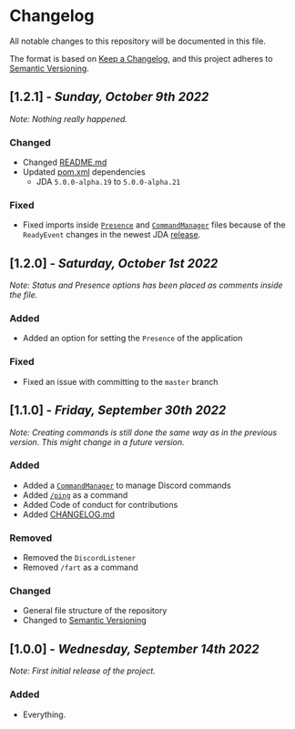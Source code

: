 # Changelog
All notable changes to this repository will be documented in this file.

The format is based on [Keep a Changelog](https://keepachangelog.com/en/1.0.0/),
and this project adheres to [Semantic Versioning](https://semver.org/spec/v2.0.0.html).


## [1.2.1] - *Sunday, October 9th 2022*

*Note: Nothing really happened.*

### Changed
- Changed [README.md](https://github.com/Googool/PaperJDA/blob/master/README.md)
- Updated [pom.xml](https://github.com/Googool/PaperJDA/blob/master/pom.xml) dependencies
  - JDA `5.0.0-alpha.19` to `5.0.0-alpha.21`

### Fixed
- Fixed imports inside [`Presence`](https://github.com/Googool/PaperJDA/blob/master/src/main/java/com/googool/github/paperjda/Events/Presence.java) and [`CommandManager`](https://github.com/Googool/PaperJDA/blob/master/src/main/java/com/googool/github/paperjda/Commands/CommandManager.java) files because of the `ReadyEvent` changes in the newest JDA [release](https://github.com/DV8FromTheWorld/JDA/releases/tag/v5.0.0-alpha.21).


## [1.2.0] - *Saturday, October 1st 2022*

*Note: Status and Presence options has been placed as comments inside the file.*

### Added
- Added an option for setting the `Presence` of the application

### Fixed
- Fixed an issue with committing to the `master` branch


## [1.1.0] - *Friday, September 30th 2022*

*Note: Creating commands is still done the same way as in the previous version. This might change in a future version.*

### Added
- Added a [`CommandManager`](https://github.com/Googool/PaperJDA/blob/master/src/main/java/com/googool/github/paperjda/Commands/CommandManager.java) to manage Discord commands
- Added [`/ping`](https://github.com/Googool/PaperJDA/blob/master/src/main/java/com/googool/github/paperjda/Commands/Discord/Ping.java) as a command
- Added Code of conduct for contributions
- Added [CHANGELOG.md](https://github.com/Googool/PaperJDA/CHANGELOG.md)

### Removed
- Removed the `DiscordListener`
- Removed `/fart` as a command

### Changed
- General file structure of the repository
- Changed to [Semantic Versioning](https://semver.org/spec/v2.0.0.html)


## [1.0.0] - *Wednesday, September 14th 2022*

*Note: First initial release of the project.*

### Added
- Everything.